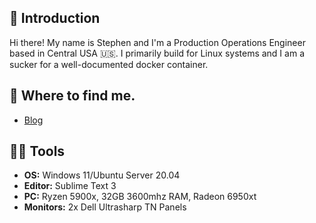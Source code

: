 ## 👋 Introduction

Hi there! My name is Stephen and I'm a Production Operations Engineer based in Central USA 🇺🇸. I primarily build for Linux systems and I am a sucker for a well-documented docker container.

## 🥷 Where to find me.
- [Blog](https://sventhebright.com)

## 👨‍💻 Tools
- **OS:** Windows 11/Ubuntu Server 20.04
- **Editor:** Sublime Text 3
- **PC:** Ryzen 5900x, 32GB 3600mhz RAM, Radeon 6950xt
- **Monitors:** 2x Dell Ultrasharp TN Panels
